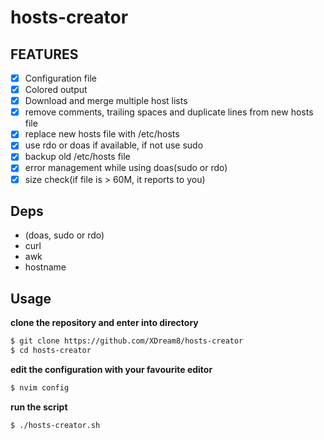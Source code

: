# hosts-creator

## FEATURES
- [X] Configuration file
- [X] Colored output
- [X] Download and merge multiple host lists
- [X] remove comments, trailing spaces and  duplicate lines from new hosts file
- [X] replace new hosts file with /etc/hosts
- [X] use rdo or doas if available, if not use sudo
- [X] backup old /etc/hosts file
- [X] error management while using doas(sudo or rdo)
- [X] size check(if file is > 60M, it reports to you)
## Deps
- (doas, sudo or rdo)
- curl
- awk
- hostname
## Usage
**clone the repository and enter into directory**
```sh
$ git clone https://github.com/XDream8/hosts-creator
$ cd hosts-creator
```
**edit the configuration with your favourite editor**
```sh
$ nvim config
```
**run the script**
```sh
$ ./hosts-creator.sh
```
